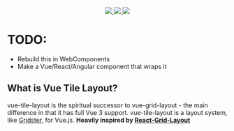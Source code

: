<p align="center">
    <a href="https://www.npmjs.com/package/vue-tile-layout">
        <img src="https://img.shields.io/npm/v/vue-tile-layout.svg"/> 
        <img src="https://img.shields.io/npm/dm/vue-tile-layout.svg"/>
    </a> 
    <a href="https://github.com/mikesglitch/vue-tile-layout/releases">
        <img src="https://img.shields.io/github/size/mikesglitch/vue-tile-layout/dist/vue-tile-layout.umd.js"/>
    </a>
</p>


# TODO:
- Rebuild this in WebComponents
- Make a Vue/React/Angular component that wraps it

## What is Vue Tile Layout?

vue-tile-layout is the spiritual successor to vue-grid-layout - the main difference in that it has full Vue 3 support.  vue-tile-layout is a layout system, like [Gridster](http://dsmorse.github.io/gridster.js/), for Vue.js. **Heavily inspired by [React-Grid-Layout](https://github.com/STRML/react-grid-layout)**
